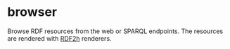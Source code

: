 # browser
Browse RDF resources from the web or SPARQL endpoints. The resources are rendered with [RDF2h](https://github.com/rdf2h/rdf2h) renderers.
